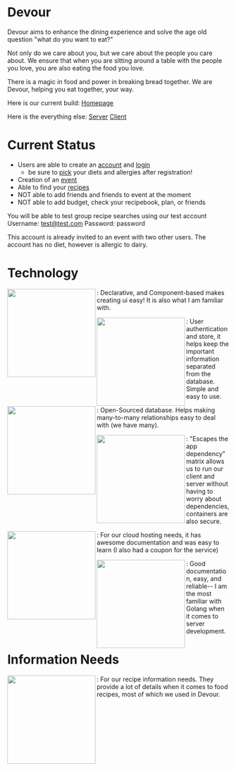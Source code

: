 Devour
========

Devour aims to enhance the dining experience and solve the age old question "what do you want to eat?"

Not only do we care about you, but we care about the people you care about.
We ensure that when you are sitting around a table with the people you love, you are also eating the food you love. 

There is a magic in food and power in breaking bread together. 
We are Devour, helping you eat together, your way.

Here is our current build:
[Homepage](https://dvr.leedann.me)

Here is the everything else:
[Server](https://github.com/leedann/devour/tree/master/devoursvr)
[Client](https://github.com/leedann/devour/tree/master/dvrclient)


Current Status
=======

- Users are able to create an [account](https://dvr.leedann.me/register) and [login](https://dvr.leedann.me/)
  - be sure to [pick](https://dvr.leedann.me/survey) your diets and allergies after registration!
- Creation of an [event](https://dvr.leedann.me/create)
- Able to find your [recipes](https://dvr.leedann.me/recipes)
- NOT able to add friends and friends to event at the moment
- NOT able to add budget, check your recipebook, plan, or friends

You will be able to test group recipe searches using our test account
Username: test@test.com
Password: password

This account is already invited to an event with two other users.
The account has no diet, however is allergic to dairy.

Technology
=======

<img src="http://react-etc.net/files/2016-07/logo-578x270.png" align="left" width="200"/>: Declarative, and Component-based makes creating ui easy! It is also what I am familiar with.

<img src="http://octivi.com/wp-content/uploads/2014/05/redis.png" align="left" width="200"/>: User authentication and store, it helps keep the important information separated from the database. Simple and easy to use.

<img src="https://softwareengineeringdaily.com/wp-content/uploads/2016/10/PostgreSQL.png" align="left" width="200"/>: Open-Sourced database. Helps making many-to-many relationships easy to deal with (we have many).

<img src="https://msopentech.com/wp-content/uploads/dockericon.png" align="left"  width="200"/>: "Escapes the app dependency" matrix allows us to run our client and server without having to worry about dependencies, containers are also secure.

<img src="https://dwa5x7aod66zk.cloudfront.net/assets/pack/logo-digitalocean-3d328c1d6619d314d47aab1259c1235b1339c343e12df62a688076bf6ceac866.jpg" align="left" width="200"/>: For our cloud hosting needs, it has awesome documentation and was easy to learn (I also had a coupon for the service)

<img src="https://www.spaceotechnologies.com/wp-content/uploads/2016/01/go_lang1.png" align="left" width="200"/>: Good documentation, easy, and reliable-- I am the most familiar with Golang when it comes to server development.

Information Needs
=======

<img src="https://upload.wikimedia.org/wikipedia/commons/thumb/1/18/Yummly_logo.png/1200px-Yummly_logo.png" align="left" width="200"/>: For our recipe information needs. They provide a lot of details when it comes to food recipes, most of which we used in Devour.


